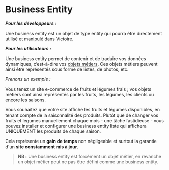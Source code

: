 # Business Entity

***Pour les développeurs :***

Une business entity est un objet de type entity qui pourra être directement utilisé et manipulé dans Victoire.

 ***Pour les utilisateurs :***

Une business entity permet de contenir et de traduire vos données dynamiques, c’est-à-dire vos [objets métiers](objets-metiers). Ces objets métiers peuvent ainsi être représentés sous forme de listes, de photos, etc.

*Prenons un exemple :*

Vous tenez un site e-commerce de fruits et légumes frais ; vos objets métiers sont ainsi représentés par les fruits, les légumes, les clients ou encore les saisons.

Vous souhaitez que votre site affiche les fruits et légumes disponibles, en tenant compte de la saisonnalité des produits. Plutôt que de changer vos fruits et légumes manuellement chaque mois - une tâche fastidieuse - vous pouvez installer et configurer une business entity liste qui affichera UNIQUEMENT les produits de chaque saison.

Cela représente un **gain de temps** non négligeable et surtout la garantie d'un **site constamment mis à jour**.

>**NB :** Une business entity est forcément un objet métier, en revanche un objet métier peut ne pas être défini comme une business entity.